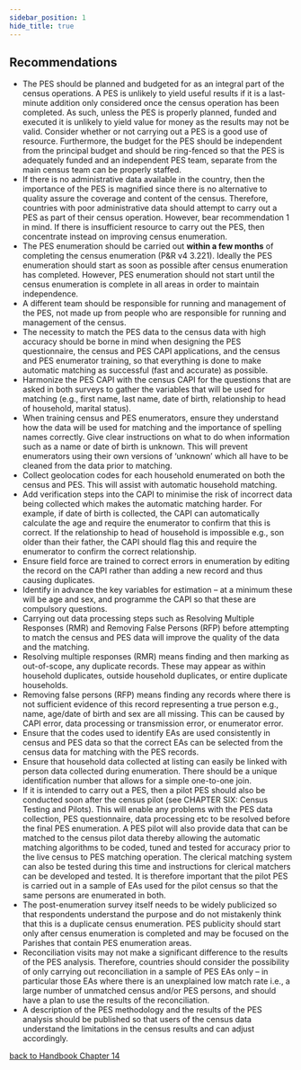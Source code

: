 ```yaml
---
sidebar_position: 1
hide_title: true
---
```


## Recommendations


*   The PES should be planned and budgeted for as an integral part of the census operations. A PES is unlikely to yield useful results if it is a last-minute addition only considered once the census operation has been completed. As such, unless the PES is properly planned, funded and executed it is unlikely to yield value for money as the results may not be valid. Consider whether or not carrying out a PES is a good use of resource. Furthermore, the budget for the PES should be independent from the principal budget and should be ring-fenced so that the PES is adequately funded and an independent PES team, separate from the main census team can be properly staffed.
*   If there is no administrative data available in the country, then the importance of the PES is magnified since there is no alternative to quality assure the coverage and content of the census. Therefore, countries with poor administrative data should attempt to carry out a PES as part of their census operation. However, bear recommendation 1 in mind. If there is insufficient resource to carry out the PES, then concentrate instead on improving census enumeration.
*   The PES enumeration should be carried out **within a few months** of completing the census enumeration (P&R v4 3.221). Ideally the PES enumeration should start as soon as possible after census enumeration has completed. However, PES enumeration should not start until the census enumeration is complete in all areas in order to maintain independence.
*   A different team should be responsible for running and management of the PES, not made up from people who are responsible for running and management of the census.
*   The necessity to match the PES data to the census data with high accuracy should be borne in mind when designing the PES questionnaire, the census and PES CAPI applications, and the census and PES enumerator training, so that everything is done to make automatic matching as successful (fast and accurate) as possible.
*   Harmonize the PES CAPI with the census CAPI for the questions that are asked in both surveys to gather the variables that will be used for matching (e.g., first name, last name, date of birth, relationship to head of household, marital status).
*   When training census and PES enumerators, ensure they understand how the data will be used for matching and the importance of spelling names correctly. Give clear instructions on what to do when information such as a name or date of birth is unknown. This will prevent enumerators using their own versions of ‘unknown’ which all have to be cleaned from the data prior to matching.
*   Collect geolocation codes for each household enumerated on both the census and PES. This will assist with automatic household matching.
*   Add verification steps into the CAPI to minimise the risk of incorrect data being collected which makes the automatic matching harder. For example, if date of birth is collected, the CAPI can automatically calculate the age and require the enumerator to confirm that this is correct. If the relationship to head of household is impossible e.g., son older than their father, the CAPI should flag this and require the enumerator to confirm the correct relationship.
*   Ensure field force are trained to correct errors in enumeration by editing the record on the CAPI rather than adding a new record and thus causing duplicates.
*   Identify in advance the key variables for estimation – at a minimum these will be age and sex, and programme the CAPI so that these are compulsory questions.
*   Carrying out data processing steps such as Resolving Multiple Responses (RMR) and Removing False Persons (RFP) before attempting to match the census and PES data will improve the quality of the data and the matching.
*   Resolving multiple responses (RMR) means finding and then marking as out-of-scope, any duplicate records. These may appear as within household duplicates, outside household duplicates, or entire duplicate households.
*   Removing false persons (RFP) means finding any records where there is not sufficient evidence of this record representing a true person e.g., name, age/date of birth and sex are all missing. This can be caused by CAPI error, data processing or transmission error, or enumerator error.
*   Ensure that the codes used to identify EAs are used consistently in census and PES data so that the correct EAs can be selected from the census data for matching with the PES records.
*   Ensure that household data collected at listing can easily be linked with person data collected during enumeration. There should be a unique identification number that allows for a simple one-to-one join.
*   If it is intended to carry out a PES, then a pilot PES should also be conducted soon after the census pilot (see CHAPTER SIX: Census Testing and Pilots). This will enable any problems with the PES data collection, PES questionnaire, data processing etc to be resolved before the final PES enumeration. A PES pilot will also provide data that can be matched to the census pilot data thereby allowing the automatic matching algorithms to be coded, tuned and tested for accuracy prior to the live census to PES matching operation. The clerical matching system can also be tested during this time and instructions for clerical matchers can be developed and tested. It is therefore important that the pilot PES is carried out in a sample of EAs used for the pilot census so that the same persons are enumerated in both.
*   The post-enumeration survey itself needs to be widely publicized so that respondents understand the purpose and do not mistakenly think that this is a duplicate census enumeration. PES publicity should start only after census enumeration is completed and may be focused on the Parishes that contain PES enumeration areas.
*   Reconciliation visits may not make a significant difference to the results of the PES analysis. Therefore, countries should consider the possibility of only carrying out reconciliation in a sample of PES EAs only – in particular those EAs where there is an unexplained low match rate i.e., a large number of unmatched census and/or PES persons, and should have a plan to use the results of the reconciliation.
*   A description of the PES methodology and the results of the PES analysis should be published so that users of the census data understand the limitations in the census results and can adjust accordingly.


[back to Handbook Chapter 14](/docs/experiences-lessons-2020/Chapter-14/Introduction)